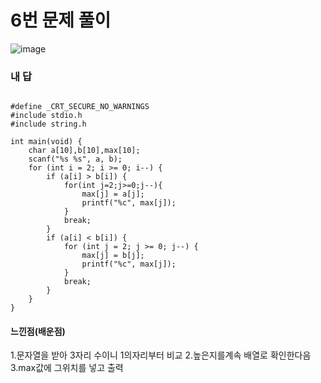 # 6번 문제 풀이
![image](https://user-images.githubusercontent.com/81015704/119230300-8ea9b400-bb56-11eb-9ac6-ad3b2dd76ba1.png)

### 내 답
<pre><code>
#define _CRT_SECURE_NO_WARNINGS
#include stdio.h
#include string.h

int main(void) {
	char a[10],b[10],max[10];
	scanf("%s %s", a, b);
	for (int i = 2; i >= 0; i--) {
		if (a[i] > b[i]) {
			for(int j=2;j>=0;j--){
				max[j] = a[j];
				printf("%c", max[j]);
			}
			break;
		}
		if (a[i] < b[i]) {
			for (int j = 2; j >= 0; j--) {
				max[j] = b[j];
				printf("%c", max[j]);
			}
			break;
		}
	}
}
</code></pre>


#### 느낀점(배운점)
1.문자열을 받아 3자리 수이니 1의자리부터 비교
2.높은지를계속 배열로 확인한다음
3.max값에 그위치를 넣고 출력
